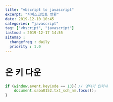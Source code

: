 ```yaml
---
title: "vbscript to javascript"
excerpt: "자바스크립트 변환"
date: 2019-12-10 10:45
categories: "javascript"
tag: ["vbscript", "javascript"]
lastmod : 2019-12-17 14:55
sitemap :
  changefreq : daily
  priority : 1.0
---
```


# 온 키 다운

```javascript
if (window.event.keyCode == 13){ // 엔터키 입력시
	document.saba0152.txt_sch_nm.focus();
}
```